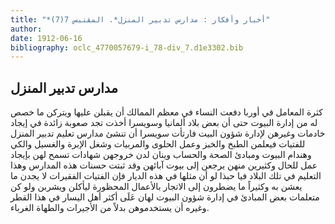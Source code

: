 ```yaml
---
title: "*أخبار وأفكار : مدارس تدبير المنزل*. المقتبس 7(7)"
author: 
date: 1912-06-16
bibliography: oclc_4770057679-i_78-div_7.d1e3302.bib
---
```




##  مدارس تدبير المنزل 


 كثرة المعامل في أوربا دفعت النساء في معظم الممالك أن يقبلن عليها ويتركن ما خصص له من إدارة البيوت حتى أن بعض بلاد ألمانيا وسويسرا أخذت تجد صعوبة زائدة في إيجاد خادمات وغيرهن لإدارة شؤون البيت فارتأت سويسرا أن تنشئ مدارس تعليم تدبير المنزل للفتيات فيعلمن الطبخ والخبز وعمل الحلوى والمربيات وشغل الإبرة والغسيل والكي وهندام البيوت ومبادئ الصحة والحساب وينان لدن خروجهن شهادات تسمح لهن بإيجاد عمل للحال وكثيرين منهن يرجعن إلى بيوت آبائهن وقد ثبتت حسنات هذه المدارس وهذا التعليم في تلك البلاد فيا حبذا لو أن مثلها في هذه الديار فإن الفتيات الفقيرات لا يجدن ما يعشن به وكثيراً ما يضطرون إلى الاتجار بالأعمال المحظورة ليأكلن ويشربن ولو كن متعلمات بعض المبادئ في إدارة شؤون البيوت لهان عَلَى أكثر أهل اليسار في هذا القطر وغيره أن يستخدموهن بدلاً من الأجيرات والطهاة الغرباء. 
